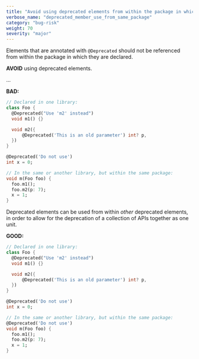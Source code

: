 ```yaml
---
title: "Avoid using deprecated elements from within the package in which they are declared."
verbose_name: "deprecated_member_use_from_same_package"
category: "bug-risk"
weight: 70
severity: "major"
---
```

Elements that are annotated with `@Deprecated` should not be referenced from
within the package in which they are declared.

**AVOID** using deprecated elements.

...

**BAD:**
```dart
// Declared in one library:
class Foo {
  @Deprecated("Use 'm2' instead")
  void m1() {}

  void m2({
      @Deprecated('This is an old parameter') int? p,
  })
}

@Deprecated('Do not use')
int x = 0;

// In the same or another library, but within the same package:
void m(Foo foo) {
  foo.m1();
  foo.m2(p: 7);
  x = 1;
}
```

Deprecated elements can be used from within _other_ deprecated elements, in
order to allow for the deprecation of a collection of APIs together as one unit.

**GOOD:**
```dart
// Declared in one library:
class Foo {
  @Deprecated("Use 'm2' instead")
  void m1() {}

  void m2({
      @Deprecated('This is an old parameter') int? p,
  })
}

@Deprecated('Do not use')
int x = 0;

// In the same or another library, but within the same package:
@Deprecated('Do not use')
void m(Foo foo) {
  foo.m1();
  foo.m2(p: 7);
  x = 1;
}
```
